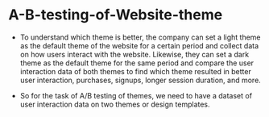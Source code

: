 # A-B-testing-of-Website-theme

- To understand which theme is better, the company can set a light theme as the default theme of the website for a certain period and collect data on how users interact with the website. Likewise, they can set a dark theme as the default theme for the same period and compare the user interaction data of both themes to find which theme resulted in better user interaction, purchases, signups, longer session duration, and more.

- So for the task of A/B testing of themes, we need to have a dataset of user interaction data on two themes or design templates.

